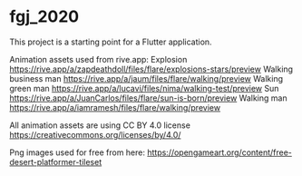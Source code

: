 # fgj_2020

This project is a starting point for a Flutter application.

Animation assets used from rive.app:
Explosion https://rive.app/a/zapdeathdoll/files/flare/explosions-stars/preview
Walking business man https://rive.app/a/jaum/files/flare/walking/preview
Walking green man https://rive.app/a/lucavi/files/nima/walking-test/preview
Sun https://rive.app/a/JuanCarlos/files/flare/sun-is-born/preview
Walking man https://rive.app/a/iamramesh/files/flare/walking/preview

All animation assets are using CC BY 4.0 license https://creativecommons.org/licenses/by/4.0/

Png images used for free from here: https://opengameart.org/content/free-desert-platformer-tileset
